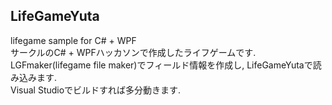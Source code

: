 ## LifeGameYuta
lifegame sample for C# + WPF   
サークルのC# + WPFハッカソンで作成したライフゲームです.  
LGFmaker(lifegame file maker)でフィールド情報を作成し, LifeGameYutaで読み込みます.  
Visual Studioでビルドすれば多分動きます.
